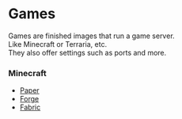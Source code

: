 # Games

Games are finished images that run a game server.<br>
Like Minecraft or Terraria, etc.<br>
They also offer settings such as ports and more.<br>

### Minecraft
- [Paper](/games/minecraft/MinecraftPaper.json)
- [Forge](/games/minecraft/MinecraftForge(Modded).json)
- [Fabric](/games/minecraft/MinecraftFabric(Modded).json)